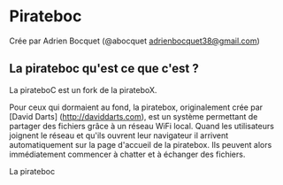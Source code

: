 Pirateboc
=========

Crée par Adrien Bocquet (@abocquet adrienbocquet38@gmail.com)

La pirateboc qu'est ce que c'est ?
----------------------------------------------

La pirateboC est un fork de la pirateboX. 

Pour ceux qui dormaient au fond, la piratebox, originalement crée par [David Darts] (http://daviddarts.com), est un système permettant de partager des fichiers grâce à un réseau WiFi local. Quand les utilisateurs joignent le réseau et qu'ils ouvrent leur navigateur il arrivent automatiquement sur la page d'accueil de la piratebox. Ils peuvent alors immédiatement commencer à chatter et à échanger des fichiers.

La pirateboc 
